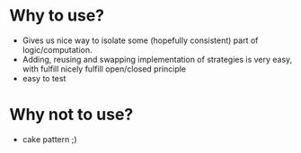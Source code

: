 # Why to use?

- Gives us nice way to isolate some (hopefully consistent) part of 
logic/computation.
- Adding, reusing and swapping implementation of strategies is very easy, with
fulfill nicely fulfill open/closed principle
- easy to test

# Why not to use?

- cake pattern ;) 